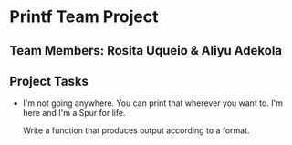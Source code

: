 <h1> Printf Team Project </h1>

<h2>Team Members: Rosita Uqueio &  Aliyu Adekola </h2>

<h2> Project Tasks </h2>

<ul>
<li>I'm not going anywhere. You can print that wherever you want to. I'm here and I'm a Spur for life.
 <p>Write a function that produces output according to a format.<p>   
</li>

</ul>
